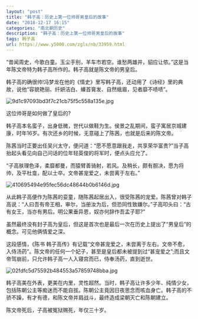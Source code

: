 ```yaml
---
layout: "post"
title: "韩子高：历史上第一位帅哥男皇后的故事"
date: "2018-12-17 16:15"
categories: "南北朝历史"
description: "韩子高：历史上第一位帅哥男皇后的故事"
tags: 韩子高
url: https://www.y5000.com/zgls/nb/33959.html
---
```






“昔闻周史，今歌白童。玉尘手别，羊车市若空。谁愁两雄并，貂应让侬。”这是当年陈文帝特为韩子高所作的。韩子高就是陈文帝的男皇后。

韩子高的确很帅!冯梦龙在他的《情史》里写韩子高，还动用了《诗经》里的典故，说他“容貌艳丽、纤妍洁白、螓首膏发、自然蛾眉，见者靡不啧啧”。

![9d1c97093bd3f7c21cb75f5c558a135e.jpg](https://img.y5000.com/uploads/allimg/180930/9d1c97093bd3f7c21cb75f5c558a135e.jpg)

这位帅哥是如何做了皇后的?

韩子高本名蛮子，出身低微，世代以做鞋为生。侯景之乱期间，蛮子寓居京城建康，时年16岁。有次还乡的时候，无意碰上了陈茜，也就是后来的陈文帝。

陈茜当时正要出任吴兴太守，便问道：“愿不愿意跟我走，共享荣华富贵?”当子高抬起头看见向自己问话的位年轻英俊的将军时，便点头应允了。

“子高肤理色泽，柔靡都曼，而猿臂善骑射，若风。及稍长，颇有胆决，愿为将帅，及平杜龛，配以士卒。文帝甚宠爱之，未尝离于左右。”

![410695494e95fec56dc48644b0b6146d.jpg](https://img.y5000.com/uploads/allimg/180930/410695494e95fec56dc48644b0b6146d.jpg)

从此韩子高便作为陈茜的娈童，随陈茜起居出入，很受陈茜的宠爱。陈茜曾对韩子高说：“人曰吾有帝王相，审尔，当册汝为后，但恐同性致嫌尔。”子高叩头曰：“古有女王，当亦有男后。明公果垂异恩，奴亦何辞作吾孟子耶?”

虽然最终没有封子高为皇后，但这是首次也是最后一次在历史上提出了“男皇后”的概念。可见他俩情爱之深。

这段感情，《陈书
韩子高传》有记载“文帝甚宠爱之，未尝离于左右。文帝不愈，入侍汤药”。陈文帝的任何一个妃子，甚至是皇后都未被提到过“甚宠爱之”;而且文帝驾崩前，只允许韩子高一人入寝宫而已，侍奉汤药，直到逝世。

![02fdfc5d75592b484553a57859748bba.jpg](https://img.y5000.com/uploads/allimg/180930/02fdfc5d75592b484553a57859748bba.jpg)

韩子高美在外表，更美在内里，灵性超然。当时，韩子高让许多少年、纯情少女，包括陈朝公主等痴迷而不能自拔。陈朝公主竟因日夜思念而咳血身亡。韩子高的不骄不躁，有才有德，和陈文帝并肩战斗，最终造成梁朝灭亡和陈朝建立。

陈文帝死后，子高被冤狱赐死，年仅三十岁。

  
